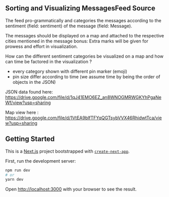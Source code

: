 ## Sorting and Visualizing MessagesFeed Source 

The feed pro-grammatically and categories the messages according to the sentiment (field: sentiment) of the message (field: Message).

The messages should be displayed on a map and attached to the respective cities mentioned in the message bonus: Extra marks will be given for prowess and effort in visualization.

How can the different sentiment categories be visualized on a map and how can time be factored in the visualization ? 

- every category shown with different pin marker (emoji)
- pin size differ according to time (we assume time by being the order of objects in the JSON)


JSON data found here: https://drive.google.com/file/d/1qJ41EMO6EZ_an8WNOGMRWGKYhPgaNeWf/view?usp=sharing

Map view here : https://drive.google.com/file/d/1VtEA9blfTFYqQGTsybVVX46RhidwtTca/view?usp=sharing

## Getting Started

This is a [Next.js](https://nextjs.org/) project bootstrapped with [`create-next-app`](https://github.com/vercel/next.js/tree/canary/packages/create-next-app).


First, run the development server:

```bash
npm run dev
# or
yarn dev
```

Open [http://localhost:3000](http://localhost:3000) with your browser to see the result.


